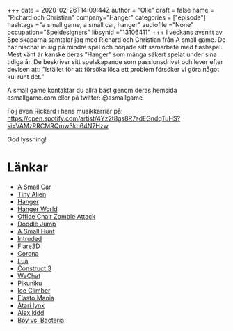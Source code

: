 +++ 
date = 2020-02-26T14:09:44Z
author = "Olle"
draft = false
name = "Richard och Christian"
company="Hanger"
categories = ["episode"]
hashtags ="a small game, a small car, hanger"
audiofile ="None"
occupation="Speldesigners"
libsynid ="13106411"
+++ 
I veckans avsnitt av Spelskaparna samtalar jag med Richard och Christian från A small game. De har nischat in sig på mindre spel och började sitt samarbete med flashspel. Mest känt är kanske deras ”Hanger” som många säkert spelat under sina tidiga år. De beskriver sitt spelskapande som passionsdrivet och lever efter devisen att: ”Istället för att försöka lösa ett problem försöker vi göra något kul runt det.”

A small game kontaktar du allra bäst genom deras hemsida asmallgame.com eller på twitter: @asmallgame

Följ även Rickard i hans musikkarriär på: https://open.spotify.com/artist/4Yz2t8gs8R7adEGndqTuHS?si=VAMzRRCMRQmw3kn64N7Hzw 

God lyssning!

# Länkar
* [A Small Car](https://www.asmallgame.com/asmallcar)
* [Tiny Alien](https://www.youtube.com/watch?time_continue=2&v=YI099KjS4F8&feature=emb_logo)
* [Hanger](https://www.asmallgame.com/hanger)
* [Hanger World](https://www.asmallgame.com/hanger-world-game)
* [Office Chair Zombie Attack](https://www.asmallgame.com/games#/office-chair-zombie-attack)
* [Doodle Jump](https://en.wikipedia.org/wiki/Doodle_Jump)
* [A Small Hunt](https://www.asmallgame.com/games#/asmallhunt)
* [Intruded](https://www.asmallgame.com/games#/intruded)
* [Flare3D](http://www.flare3d.com/)
* [Corona](https://coronalabs.com/)
* [Lua](https://en.wikipedia.org/wiki/Lua_(programming_language))
* [Construct 3](https://www.construct.net/en)
* [WeChat](https://en.wikipedia.org/wiki/WeChat)
* [Pikuniku](https://www.youtube.com/watch?v=wjEC6_VEEs4)
* [Ice Climber](https://www.youtube.com/watch?v=0nzBivwWI4A)
* [Elasto Mania](https://www.youtube.com/watch?v=48Dz6Wtm1Go)
* [Atari lynx](https://en.wikipedia.org/wiki/Atari_Lynx)
* [Alex kidd](https://www.youtube.com/watch?v=fAjzhqKq2xo)
* [Boy vs. Bacteria](https://open.spotify.com/artist/4Yz2t8gs8R7adEGndqTuHS?si=VAMzRRCMRQmw3kn64N7Hzw )
